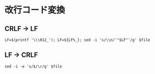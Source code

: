 # 改行コード変換

## CRLF -> LF

```
LF=$(printf '\\\012_'); LF=${LF%_}; sed -i 's/\\n/'"$LF"'/g' $file
```

## LF -> CRLF

```
sed -i -e 's/$/\r/g' $file
